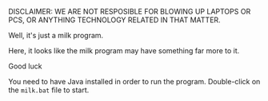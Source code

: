 DISCLAIMER: WE ARE NOT RESPOSIBLE FOR BLOWING UP LAPTOPS OR PCS, OR ANYTHING TECHNOLOGY RELATED IN THAT MATTER.

Well, it's just a milk program.

Here, it looks like the milk program may have something far more to it. 

Good luck

You need to have Java installed in order to run the program.
Double-click on the `milk.bat` file to start.